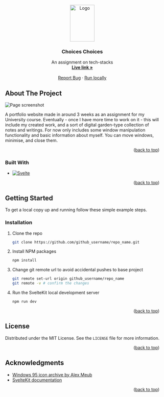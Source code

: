 <!-- PROJECT LOGO -->
<br />
<div align="center">
  <a href="https://github.com/Robin1224/choices-choices-the-tech-stack">
    <img src="https://seeklogo.com/images/A/astro-icon-logo-44253BACEE-seeklogo.com.png" alt="Logo" width="80" height="120">
  </a>

<h3 align="center">Choices Choices</h3>

  <p align="center">
    An assignment on tech-stacks
    <br />
    <a href="https://choiceschoices.netlify.app/"><strong>Live link »</strong></a>
    <br />
    <br />
    <a href="https://github.com/Robin1224/Win95-Portfolio/issues/new">Report Bug</a>
    ·
    <a href="">Run locally</a>
  </p>
</div>

<!-- ABOUT THE PROJECT -->
## About The Project

![Page screenshot](https://github.com/user-attachments/assets/75bfc47a-12f5-4178-90de-748048931033)

A portfolio website made in around 3 weeks as an assignment for my University course. Eventually - once I have more time to work on it - this will include my created work, and a sort of digital garden-type collection of notes and writings. For now only includes some window manipulation functionality and basic information about myself. You can move windows, minimise, and close them.

<p align="right">(<a href="#readme-top">back to top</a>)</p>

### Built With

* [![Svelte](https://img.shields.io/badge/Svelte-4A4A55?style=for-the-badge&logo=svelte&logoColor=FF3E00)](https://svelte.dev/)

<p align="right">(<a href="#readme-top">back to top</a>)</p>

## Getting Started

To get a local copy up and running follow these simple example steps.

### Installation

1. Clone the repo
   ```sh
   git clone https://github.com/github_username/repo_name.git
   ```
2. Install NPM packages
   ```sh
   npm install
   ```
3. Change git remote url to avoid accidental pushes to base project
   ```sh
   git remote set-url origin github_username/repo_name
   git remote -v # confirm the changes
   ```
4. Run the SvelteKit local development server
   ```sh
   npm run dev
   ```

<p align="right">(<a href="#readme-top">back to top</a>)</p>

<!-- LICENSE -->
## License

Distributed under the MIT License. See the `LICENSE` file for more information.

<p align="right">(<a href="#readme-top">back to top</a>)</p>

<!-- ACKNOWLEDGMENTS -->
## Acknowledgments

* [Windows 95 icon archive by Alex Meub](https://win98icons.alexmeub.com/)
* [SvelteKit documentation](https://svelte.dev/docs/kit/introduction)

<p align="right">(<a href="#readme-top">back to top</a>)</p>
